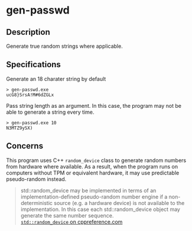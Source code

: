 # gen-passwd

## Description

Generate true random strings where applicable.

## Specifications

Generate an 18 charater string by default
```
> gen-passwd.exe
ucG8}SrsA!M#6dZGLx
```
Pass string length as an argument. In this case, the program may not be able to generate a string every time. 
```
> gen-passwd.exe 10
N3MTZ9ySX)
```

## Concerns

This program uses C++ `random_device` class to generate random numbers from hardware where available.
As a result, when the program runs on computers without TPM or equivalent hardware, it may use predictable pseudo-random instead.

> std::random_device may be implemented in terms of an implementation-defined pseudo-random number engine if a non-deterministic source (e.g. a hardware device) is not available to the implementation. In this case each std::random_device object may generate the same number sequence.  
[`std::random_device` on cppreference.com](https://en.cppreference.com/w/cpp/numeric/random/random_device)